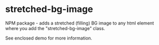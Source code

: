 # stretched-bg-image
NPM package - adds a stretched (filling) BG image to any html element where you add the "stretched-bg-image" class.

See enclosed demo for more information.
